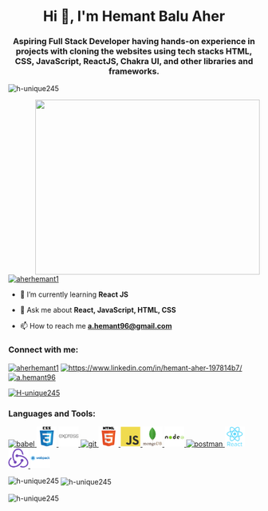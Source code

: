 <!-- ### Hi there 👋 -->

<!--
**H-unique245/H-unique245** is a ✨ _special_ ✨ repository because its `README.md` (this file) appears on your GitHub profile.

Here are some ideas to get you started:

- 🔭 I’m currently working on ...
- 🌱 I’m currently learning ...
- 👯 I’m looking to collaborate on ...
- 🤔 I’m looking for help with ...
- 💬 Ask me about ...
- 📫 How to reach me: ...
- 😄 Pronouns: ...
- ⚡ Fun fact: ...
-->
<h1 align="center">Hi 👋, I'm Hemant Balu Aher</h1>
<h3 align="center">Aspiring Full Stack Developer having hands-on experience in projects with cloning the websites using tech stacks HTML, CSS, JavaScript, ReactJS, Chakra UI, and other libraries and frameworks.</h3>

<p align="left"> <img src="https://komarev.com/ghpvc/?username=h-unique245&label=Profile%20views&color=0e75b6&style=flat" alt="h-unique245" /> </p>


<p><img align="right" height="350" width="450" src="https://d34zoluwvem4yl.cloudfront.net/Professional_full_stack_web_development_service_in_Bangladesh-_Full_stack_web_developer.gif" alt=""/></p>
<p align="left"> <a href="https://twitter.com/aherhemant1" target="blank"><img src="https://img.shields.io/twitter/follow/aherhemant1?logo=twitter&style=for-the-badge" alt="aherhemant1" /></a> </p>

- 🌱 I’m currently learning **React JS**

- 💬 Ask me about **React, JavaScript, HTML, CSS**

- 📫 How to reach me **a.hemant96@gmail.com**

<h3 align="left">Connect with me:</h3>
<p align="left">
<a href="https://twitter.com/aherhemant1" target="blank"><img align="center" src="https://raw.githubusercontent.com/rahuldkjain/github-profile-readme-generator/master/src/images/icons/Social/twitter.svg" alt="aherhemant1" height="30" width="40" /></a>
<a href="https://linkedin.com/in/https://www.linkedin.com/in/hemant-aher-197814b7/" target="blank"><img align="center" src="https://raw.githubusercontent.com/rahuldkjain/github-profile-readme-generator/master/src/images/icons/Social/linked-in-alt.svg" alt="https://www.linkedin.com/in/hemant-aher-197814b7/" height="30" width="40" /></a>
<a href="https://codesandbox.com/a.hemant96" target="blank"><img align="center" src="https://raw.githubusercontent.com/rahuldkjain/github-profile-readme-generator/master/src/images/icons/Social/codesandbox.svg" alt="a.hemant96" height="30" width="40" /></a>
</p>
<p align="left"> <a href="https://github.com/ryo-ma/github-profile-trophy"><img src="https://github-profile-trophy.vercel.app/?username=H-unique245" alt="H-unique245" /></a> </p>
<h3 align="left">Languages and Tools:</h3>
<p align="left" padding="1rem"> <a href="https://babeljs.io/" target="_blank" rel="noreferrer"> <img src="https://www.vectorlogo.zone/logos/babeljs/babeljs-icon.svg" alt="babel" width="40" height="40"/> </a> <a href="https://www.w3schools.com/css/" target="_blank" rel="noreferrer"> <img src="https://raw.githubusercontent.com/devicons/devicon/master/icons/css3/css3-original-wordmark.svg" alt="css3" width="40" height="40"/> </a> <a href="https://expressjs.com" target="_blank" rel="noreferrer"> <img src="https://raw.githubusercontent.com/devicons/devicon/master/icons/express/express-original-wordmark.svg" alt="express" width="40" height="40"/> </a> <a href="https://git-scm.com/" target="_blank" rel="noreferrer"> <img src="https://www.vectorlogo.zone/logos/git-scm/git-scm-icon.svg" alt="git" width="40" height="40"/> </a> <a href="https://www.w3.org/html/" target="_blank" rel="noreferrer"> <img src="https://raw.githubusercontent.com/devicons/devicon/master/icons/html5/html5-original-wordmark.svg" alt="html5" width="40" height="40"/> </a> <a href="https://developer.mozilla.org/en-US/docs/Web/JavaScript" target="_blank" rel="noreferrer"> <img src="https://raw.githubusercontent.com/devicons/devicon/master/icons/javascript/javascript-original.svg" alt="javascript" width="40" height="40"/> </a> <a href="https://www.mongodb.com/" target="_blank" rel="noreferrer"> <img src="https://raw.githubusercontent.com/devicons/devicon/master/icons/mongodb/mongodb-original-wordmark.svg" alt="mongodb" width="40" height="40"/> </a> <a href="https://nodejs.org" target="_blank" rel="noreferrer"> <img src="https://raw.githubusercontent.com/devicons/devicon/master/icons/nodejs/nodejs-original-wordmark.svg" alt="nodejs" width="40" height="40"/> </a> <a href="https://postman.com" target="_blank" rel="noreferrer"> <img src="https://www.vectorlogo.zone/logos/getpostman/getpostman-icon.svg" alt="postman" width="40" height="40"/> </a> <a href="https://reactjs.org/" target="_blank" rel="noreferrer"> <img src="https://raw.githubusercontent.com/devicons/devicon/master/icons/react/react-original-wordmark.svg" alt="react" width="40" height="40"/> </a> <a href="https://redux.js.org" target="_blank" rel="noreferrer"> <img src="https://raw.githubusercontent.com/devicons/devicon/master/icons/redux/redux-original.svg" alt="redux" width="40" height="40"/> </a> <a href="https://webpack.js.org" target="_blank" rel="noreferrer"> <img src="https://raw.githubusercontent.com/devicons/devicon/d00d0969292a6569d45b06d3f350f463a0107b0d/icons/webpack/webpack-original-wordmark.svg" alt="webpack" width="40" height="40"/> </a>
</div>
<p margin="2rem"><img align="left" src="https://github-readme-stats.vercel.app/api/top-langs?username=h-unique245&show_icons=true&locale=en&layout=compact" alt="h-unique245" /></p>

<p>&nbsp;<img align="center" src="https://github-readme-stats.vercel.app/api?username=h-unique245&show_icons=true&locale=en" alt="h-unique245" /></p>

<p><img align="center" src="https://github-readme-streak-stats.herokuapp.com/?user=h-unique245&" alt="h-unique245" /></p>

